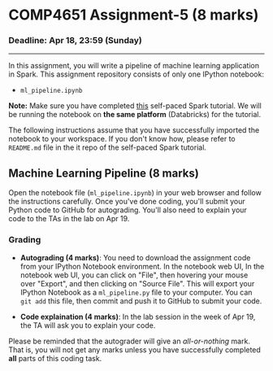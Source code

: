 # COMP4651 Assignment-5 (8 marks)

### Deadline: Apr 18, 23:59 (Sunday)
---

In this assignment, you will write a pipeline of machine learning application in Spark. This assignment repository consists of only one IPython notebook:

* `ml_pipeline.ipynb`

**Note:** Make sure you have completed [this](https://course.cse.ust.hk/comp4651/assignments.html) self-paced Spark tutorial. We will be running the notebook on **the same platform** (Databricks) for the tutorial.

The following instructions assume that you have successfully imported the notebook to your workspace. If you don't know how, please refer to `README.md` file in the it repo of the self-paced Spark tutorial.

## Machine Learning Pipeline (**8 marks**)

Open the notebook file (`ml_pipeline.ipynb`) in your web browser and follow the instructions carefully. Once you've done coding, you'll submit your Python code to GitHub for autograding. You'll also need to explain your code to the TAs in the lab on Apr 19.

### Grading
* **Autograding (4 marks)**: You need to download the assignment code from your IPython Notebook environment. In the notebook web UI, In the notebook web UI, you can click on "File", then hovering your mouse over "Export", and then clicking on "Source File". This will export your IPython Notebook as a `ml_pipeline.py` file to your computer. You can `git add` this file, then commit and push it to GitHub to submit your code.

* **Code explaination (4 marks)**: In the lab session in the week of Apr 19, the TA will ask you to explain your code.

Please be reminded that the autograder will give an *all-or-nothing* mark. That is, you will not get any marks unless you have successfully completed **all** parts of this coding task.
